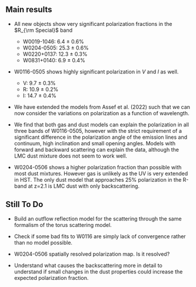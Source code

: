 Main results
------------

* All new objects show very significant polarization fractions in the $R_{\rm Special}$ band

    * W0019-1046:  6.4 $\pm$ 0.6%
    * W0204-0505: 25.3 $\pm$ 0.6%
    * W0220+0137: 12.3 $\pm$ 0.3%
    * W0831+0140:  6.9 $\pm$ 0.4%

* W0116-0505 shows highly significant polarization in $V$ and $I$ as well. 

    * V:  9.7 $\pm$ 0.3%
    * R: 10.9 $\pm$ 0.2%
    * I: 14.7 $\pm$ 0.4%


* We have extended the models from Assef et al. (2022) such that we can now consider the variations on polarization as a function of wavelength. 

* We find that both gas and dust models can explain the polarization in all three bands of W0116-0505, however with the strict requirement of a significant difference in the polarization angle of the emission lines and continuum, high inclination and small opening angles. Models with forward and backward scattering can explain the data, although the LMC dust mixture does not seem to work well. 

* W0204-0506 shows a higher polarization fraction than possible with most dust mixtures. However gas is unlikely as the UV is very extended in HST. The only dust model that approaches 25% polarization in the R-band at z=2.1 is LMC dust with only backscattering. 


Still To Do
-----------

* Build an outflow reflection model for the scattering through the same formalism of the torus scattering model. 

* Check if some bad fits to W0116 are simply lack of convergence rather than no model possible. 

* W0204-0506 spatially resolved polarization map. Is it resolved?

* Understand what causes the backscattering more in detail to understand if small changes in the dust properties could increase the expected polarization fraction. 
